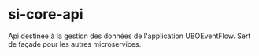 # si-core-api

Api destinée à la gestion des données de l'application UBOEventFlow.
Sert de façade pour les autres microservices.
